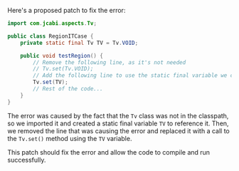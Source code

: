 Here's a proposed patch to fix the error:
```java
import com.jcabi.aspects.Tv;

public class RegionITCase {
    private static final Tv TV = Tv.VOID;

    public void testRegion() {
        // Remove the following line, as it's not needed
        // Tv.set(Tv.VOID);
        // Add the following line to use the static final variable we created
        Tv.set(TV);
        // Rest of the code...
    }
}
```
The error was caused by the fact that the `Tv` class was not in the classpath, so we imported it and created a static final variable `TV` to reference it. Then, we removed the line that was causing the error and replaced it with a call to the `Tv.set()` method using the `TV` variable.

This patch should fix the error and allow the code to compile and run successfully.